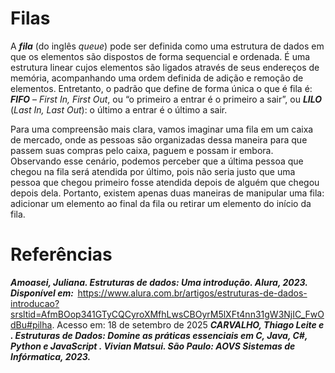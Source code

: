 
# Filas  

A ***fila*** (do inglês _queue_) pode ser definida como uma estrutura de dados em que os elementos são dispostos de forma sequencial e ordenada. É uma estrutura linear cujos elementos são ligados através de seus endereços de memória, acompanhando uma ordem definida de adição e remoção de elementos. Entretanto, o padrão que define de forma única o que é fila é: ***FIFO*** – _First In, First Out_, ou “o primeiro a entrar é o primeiro a sair”, ou ***LILO*** (_Last In, Last Out_): o último a entrar é o último a sair.

Para uma compreensão mais clara, vamos imaginar uma fila em um caixa de mercado, onde as pessoas são organizadas dessa maneira para que passem suas compras pelo caixa, paguem e possam ir embora. Observando esse cenário, podemos perceber que a última pessoa que chegou na fila será atendida por último, pois não seria justo que uma pessoa que chegou primeiro fosse atendida depois de alguém que chegou depois dela. Portanto, existem apenas duas maneiras de manipular uma fila: adicionar um elemento ao final da fila ou retirar um elemento do início da fila.

# Referências  

***Amoasei, Juliana. Estruturas de dados: Uma introdução. Alura, 2023. Disponível em:***  https://www.alura.com.br/artigos/estruturas-de-dados-introducao?srsltid=AfmBOop341GTyCQCyroXMfhLwsCBOyrM5lXFt4nn31gW3NjIC_FwOdBu#pilha. Acesso em: 18 de setembro de 2025
***CARVALHO, Thiago Leite e . Estruturas de Dados: Domine as práticas essenciais em C, Java, C#, Python e JavaScript . Vivian Matsui. São Paulo: AOVS Sistemas de Infórmatica, 2023.*** 
